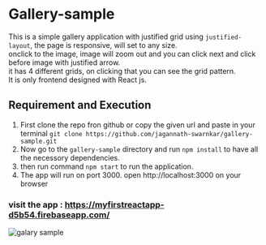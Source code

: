 # Gallery-sample
This is a simple gallery application with justified grid using `justified-layout`, the page is responsive, will set to any size. <br/>
onclick to the image, image will zoom out and you can click next and click before image with justified arrow. <br/>
it has 4 different grids, on clicking that you can see the grid pattern. <br/>
It is only frontend designed with React js. <br/>

## Requirement and Execution
1. First clone the repo fron github or copy the given url and paste in your terminal `git clone https://github.com/jagannath-swarnkar/gallery-sample.git`
2. Now go to the `gallery-sample` directory and run `npm install` to have all the necessory dependencies. <br/>
3. then run command `npm start` to run the application. <br/>
4. The app will run on port 3000. open http://localhost:3000 on your browser <br/>

### visit the app : https://myfirstreactapp-d5b54.firebaseapp.com/
![galary sample](https://1.bp.blogspot.com/-u5LDqdtlaas/Xih9rhk-WFI/AAAAAAAAAJo/HoDYDo-gPOceD6UohyBcWhtYRpWQjeLJACLcBGAsYHQ/s1600/Screenshot%2Bfrom%2B2020-01-22%2B21-54-09.png)
